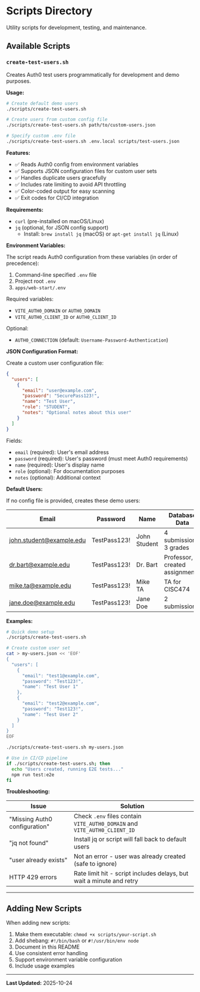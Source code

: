 # Scripts Directory

Utility scripts for development, testing, and maintenance.

## Available Scripts

### `create-test-users.sh`

Creates Auth0 test users programmatically for development and demo purposes.

**Usage:**

```bash
# Create default demo users
./scripts/create-test-users.sh

# Create users from custom config file
./scripts/create-test-users.sh path/to/custom-users.json

# Specify custom .env file
./scripts/create-test-users.sh .env.local scripts/test-users.json
```

**Features:**
- ✅ Reads Auth0 config from environment variables
- ✅ Supports JSON configuration files for custom user sets
- ✅ Handles duplicate users gracefully
- ✅ Includes rate limiting to avoid API throttling
- ✅ Color-coded output for easy scanning
- ✅ Exit codes for CI/CD integration

**Requirements:**
- `curl` (pre-installed on macOS/Linux)
- `jq` (optional, for JSON config support)
  - Install: `brew install jq` (macOS) or `apt-get install jq` (Linux)

**Environment Variables:**

The script reads Auth0 configuration from these variables (in order of precedence):

1. Command-line specified `.env` file
2. Project root `.env`
3. `apps/web-start/.env`

Required variables:
- `VITE_AUTH0_DOMAIN` or `AUTH0_DOMAIN`
- `VITE_AUTH0_CLIENT_ID` or `AUTH0_CLIENT_ID`

Optional:
- `AUTH0_CONNECTION` (default: `Username-Password-Authentication`)

**JSON Configuration Format:**

Create a custom user configuration file:

```json
{
  "users": [
    {
      "email": "user@example.com",
      "password": "SecurePass123!",
      "name": "Test User",
      "role": "STUDENT",
      "notes": "Optional notes about this user"
    }
  ]
}
```

Fields:
- `email` (required): User's email address
- `password` (required): User's password (must meet Auth0 requirements)
- `name` (required): User's display name
- `role` (optional): For documentation purposes
- `notes` (optional): Additional context

**Default Users:**

If no config file is provided, creates these demo users:

| Email | Password | Name | Database Data |
|-------|----------|------|---------------|
| john.student@example.edu | TestPass123! | John Student | 4 submissions, 3 grades |
| dr.bart@example.edu | TestPass123! | Dr. Bart | Professor, created assignments |
| mike.ta@example.edu | TestPass123! | Mike TA | TA for CISC474 |
| jane.doe@example.edu | TestPass123! | Jane Doe | 2 submissions |

**Examples:**

```bash
# Quick demo setup
./scripts/create-test-users.sh

# Create custom user set
cat > my-users.json << 'EOF'
{
  "users": [
    {
      "email": "test1@example.com",
      "password": "Test123!",
      "name": "Test User 1"
    },
    {
      "email": "test2@example.com",
      "password": "Test123!",
      "name": "Test User 2"
    }
  ]
}
EOF

./scripts/create-test-users.sh my-users.json

# Use in CI/CD pipeline
if ./scripts/create-test-users.sh; then
  echo "Users created, running E2E tests..."
  npm run test:e2e
fi
```

**Troubleshooting:**

| Issue | Solution |
|-------|----------|
| "Missing Auth0 configuration" | Check `.env` files contain `VITE_AUTH0_DOMAIN` and `VITE_AUTH0_CLIENT_ID` |
| "jq not found" | Install jq or script will fall back to default users |
| "user already exists" | Not an error - user was already created (safe to ignore) |
| HTTP 429 errors | Rate limit hit - script includes delays, but wait a minute and retry |

---

## Adding New Scripts

When adding new scripts:

1. Make them executable: `chmod +x scripts/your-script.sh`
2. Add shebang: `#!/bin/bash` or `#!/usr/bin/env node`
3. Document in this README
4. Use consistent error handling
5. Support environment variable configuration
6. Include usage examples

---

**Last Updated:** 2025-10-24
